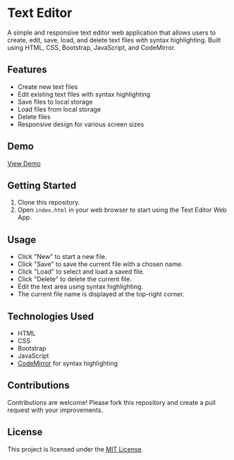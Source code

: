# Text Editor

A simple and responsive text editor web application that allows users to create, edit, save, load, and delete text files with syntax highlighting. Built using HTML, CSS, Bootstrap, JavaScript, and CodeMirror.

## Features

- Create new text files
- Edit existing text files with syntax highlighting
- Save files to local storage
- Load files from local storage
- Delete files
- Responsive design for various screen sizes

## Demo

[View Demo](https://thejordanprice.github.io/texteditor)

## Getting Started

1. Clone this repository.
2. Open `index.html` in your web browser to start using the Text Editor Web App.

## Usage

- Click "New" to start a new file.
- Click "Save" to save the current file with a chosen name.
- Click "Load" to select and load a saved file.
- Click "Delete" to delete the current file.
- Edit the text area using syntax highlighting.
- The current file name is displayed at the top-right corner.

## Technologies Used

- HTML
- CSS
- Bootstrap
- JavaScript
- [CodeMirror](https://codemirror.net/) for syntax highlighting

## Contributions

Contributions are welcome! Please fork this repository and create a pull request with your improvements.

## License

This project is licensed under the [MIT License](LICENSE).
